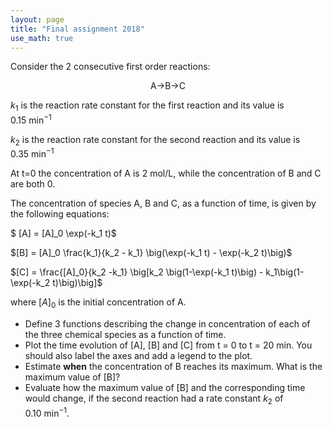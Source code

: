 ```yaml
---
layout: page
title: "Final assignment 2018"
use_math: true
--- 
```

Consider the 2 consecutive first order reactions:


<center>A->B->C</center>

$k_1$ is the reaction rate constant for the first reaction and its value is
$0.15\ \mathrm{min^{-1}}$

$k_2$ is the reaction rate constant for the second reaction and its value is
$0.35\ \mathrm{min^{-1}}$

At t=0 the concentration of A is 2 mol/L, while the concentration of B and C are
both 0.

The concentration of species A, B and C, as a function of time, is given by the
following equations:

$ [A] = [A]_0 \exp(-k_1 t)$

$[B] = [A]_0 \frac{k_1}{k_2 - k_1} \big(\exp(-k_1 t) - \exp(-k_2 t)\big)$

$[C] = \frac{[A]_0}{k_2 -k_1} \big[k_2 \big(1-\exp(-k_1 t)\big) -
k_1\big(1-\exp(-k_2 t)\big)\big]$

where $[A]_0$ is the initial concentration of A.


* Define 3 functions describing the change in concentration of each of the three
chemical species as a function of time.
* Plot the time evolution of [A], [B] and [C] from t = 0 to t = 20 min. You
should also label the axes and add a legend to the plot.
* Estimate **when** the concentration of B reaches its maximum. What is the
maximum value of [B]?
* Evaluate how the maximum value of [B] and the corresponding time would change,
if the second reaction had a rate constant $k_2$ of $0.10\ \mathrm{min^{-1}}$.
